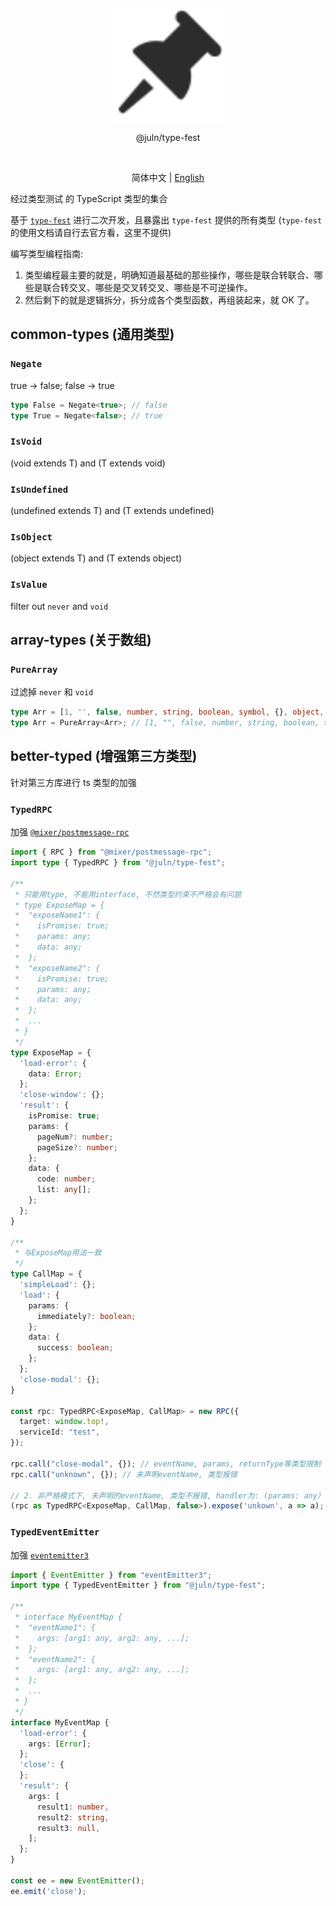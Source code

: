 <p align='center'>
  <img src='./screenshots/logo.svg' width='180'/>
</p>

<p align='center'>@juln/type-fest</p>

<!-- <p align='center'>
  <a href='https://discord.gg/UgKBCq9'>
    <img src='https://img.shields.io/badge/-Discord-yellowgreen?logo=discord&logoColor=white&color=7289da'/>
  </a>
  <a href='https://www.typescriptlang.org/play?install-plugin=%40type-challenges%2Fplayground-plugin'>
    <img src='https://img.shields.io/badge/Playground-143?logo=typescript&color=3178C6&logoColor=fff' />
  </a>
</p> -->

<br>

<p align='center'>
  简体中文 | <a href='./README.md'>English</a>
</p>

经过类型测试 的 TypeScript 类型的集合

基于 [`type-fest`](https://www.npmjs.com/package/type-fest) 进行二次开发，且暴露出 `type-fest` 提供的所有类型 (`type-fest` 的使用文档请自行去官方看，这里不提供)

编写类型编程指南:

1. 类型编程最主要的就是，明确知道最基础的那些操作，哪些是联合转联合、哪些是联合转交叉、哪些是交叉转交叉、哪些是不可逆操作。
2. 然后剩下的就是逻辑拆分，拆分成各个类型函数，再组装起来，就 OK 了。

## common-types (通用类型)

### `Negate`

true -> false; false -> true

```TypeScript
type False = Negate<true>; // false
type True = Negate<false>; // true
```

### `IsVoid`

(void extends T) and (T extends void)

### `IsUndefined`

(undefined extends T) and (T extends undefined)

### `IsObject`

(object extends T) and (T extends object)

### `IsValue`

filter out `never` and `void`

## array-types (关于数组)

### `PureArray`

过滤掉 `never` 和 `void`

```TypeScript
type Arr = [1, '', false, number, string, boolean, symbol, {}, object, Error, null, undefined, never, void];
type Arr = PureArray<Arr>; // [1, "", false, number, string, boolean, symbol, {}, object, Error, null, undefined]
```

## better-typed (增强第三方类型)

针对第三方库进行 ts 类型的加强

### `TypedRPC`

加强 [`@mixer/postmessage-rpc`](https://www.npmjs.com/package/@mixer/postmessage-rpc)

```TypeScript
import { RPC } from "@mixer/postmessage-rpc";
import type { TypedRPC } from "@juln/type-fest";

/**
 * 只能用type, 不能用interface, 不然类型约束不严格会有问题
 * type ExposeMap = {
 *  "exposeName1": {
 *    isPromise: true;
 *    params: any;
 *    data: any;
 *  };
 *  "exposeName2": {
 *    isPromise: true;
 *    params: any;
 *    data: any;
 *  };
 *  ...
 * }
 */
type ExposeMap = {
  'load-error': {
    data: Error;
  };
  'close-window': {};
  'result': {
    isPromise: true;
    params: {
      pageNum?: number;
      pageSize?: number;
    };
    data: {
      code: number;
      list: any[];
    };
  };
}

/**
 * 与ExposeMap用法一致
 */
type CallMap = {
  'simpleLoad': {};
  'load': {
    params: {
      immediately?: boolean;
    };
    data: {
      success: boolean;
    };
  };
  'close-modal': {};
}

const rpc: TypedRPC<ExposeMap, CallMap> = new RPC({
  target: window.top!,
  serviceId: "test",
});

rpc.call("close-modal", {}); // eventName, params, returnType等类型限制
rpc.call("unknown", {}); // 未声明eventName, 类型报错

// 2. 非严格模式下, 未声明的eventName, 类型不报错, handler为: (params: any） => Promise<any> | any)
(rpc as TypedRPC<ExposeMap, CallMap, false>).expose('unkown', a => a);
```

### `TypedEventEmitter`

加强 [`eventemitter3`](https://www.npmjs.com/package/eventemitter3)

```TypeScript
import { EventEmitter } from "eventEmitter3";
import type { TypedEventEmitter } from "@juln/type-fest";

/**
 * interface MyEventMap {
 *  "eventName1": {
 *    args: [arg1: any, arg2: any, ...];
 *  };
 *  "eventName2": {
 *    args: [arg1: any, arg2: any, ...];
 *  };
 *  ...
 * }
 */
interface MyEventMap {
  'load-error': {
    args: [Error];
  };
  'close': {
  };
  'result': {
    args: [
      result1: number,
      result2: string,
      result3: null,
    ];
  };
}

const ee = new EventEmitter();
ee.emit('close');
```
